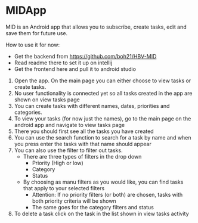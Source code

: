 # MIDApp 
MID is an Android app that allows you to subscribe, create tasks, edit and save them for future use.

How to use it for now:
- Get the backend from https://github.com/boh21/HBV-MID
- Read readme there to set it up on intellij
- Get the frontend here and pull it to android studio

1. Open the app. On the main page you can either choose to view tasks or create tasks.
2. No user functionality is connected yet so all tasks created in the app are shown on view tasks page
3. You can create tasks with different names, dates, priorities and categories.
4. To view your tasks (for now just the names), go to the main page on the android app and navigate to view tasks page
5. There you should first see all the tasks you have created
6. You can use the search function to search for a task by name and when you press enter the tasks with that name should appear
7. You can also use the filter to filter out tasks.
    - There are three types of filters in the drop down
        - Priority (High or low)
        - Category 
        - Status
    - By choosing as manu filters as you would like, you can find tasks that apply to your selected filters
         - Attention: If no priority filters (or both) are chosen, tasks with both priority criteria will be shown
         - The same goes for the category filters and status
8. To delete a task click on the task in the list shown in view tasks activity
